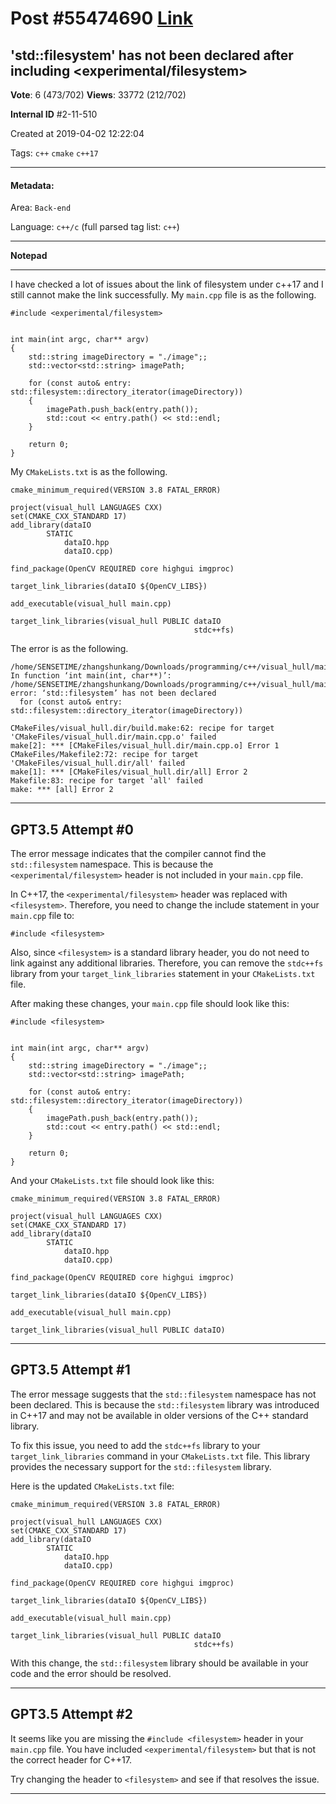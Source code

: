 
# Post \#55474690 [Link](https://stackoverflow.com/questions/55474690/)

## 'std::filesystem' has not been declared after including <experimental/filesystem>

**Vote**: 6 (473/702) **Views**: 33772 (212/702) 

**Internal ID** \#2-11-510

Created at 2019-04-02 12:22:04

Tags: `c++` `cmake` `c++17`

----------

#### Metadata:

Area: `Back-end`

Language: `c++/c` (full parsed tag list: `c++`)

----------

**Notepad**


----------

I have checked a lot of issues about the link of filesystem under c++17 and I still cannot make the link successfully. My `main.cpp` file is as the following.

```
#include <experimental/filesystem>


int main(int argc, char** argv)
{
    std::string imageDirectory = "./image";;
    std::vector<std::string> imagePath;

    for (const auto& entry: std::filesystem::directory_iterator(imageDirectory))
    {
        imagePath.push_back(entry.path());
        std::cout << entry.path() << std::endl;
    }

    return 0;
}
```


My `CMakeLists.txt` is as the following. 

```
cmake_minimum_required(VERSION 3.8 FATAL_ERROR)

project(visual_hull LANGUAGES CXX)
set(CMAKE_CXX_STANDARD 17)
add_library(dataIO
        STATIC
            dataIO.hpp
            dataIO.cpp)

find_package(OpenCV REQUIRED core highgui imgproc)

target_link_libraries(dataIO ${OpenCV_LIBS})

add_executable(visual_hull main.cpp)

target_link_libraries(visual_hull PUBLIC dataIO
                                         stdc++fs)
```


The error is as the following.

```
/home/SENSETIME/zhangshunkang/Downloads/programming/c++/visual_hull/main.cpp: In function ‘int main(int, char**)’:
/home/SENSETIME/zhangshunkang/Downloads/programming/c++/visual_hull/main.cpp:15:31: error: ‘std::filesystem’ has not been declared
  for (const auto& entry: std::filesystem::directory_iterator(imageDirectory))
                               ^
CMakeFiles/visual_hull.dir/build.make:62: recipe for target 'CMakeFiles/visual_hull.dir/main.cpp.o' failed
make[2]: *** [CMakeFiles/visual_hull.dir/main.cpp.o] Error 1
CMakeFiles/Makefile2:72: recipe for target 'CMakeFiles/visual_hull.dir/all' failed
make[1]: *** [CMakeFiles/visual_hull.dir/all] Error 2
Makefile:83: recipe for target 'all' failed
make: *** [all] Error 2
```



----------
        
## GPT3.5 Attempt \#0

The error message indicates that the compiler cannot find the `std::filesystem` namespace. This is because the `<experimental/filesystem>` header is not included in your `main.cpp` file.

In C++17, the `<experimental/filesystem>` header was replaced with `<filesystem>`. Therefore, you need to change the include statement in your `main.cpp` file to:

```
#include <filesystem>
```

Also, since `<filesystem>` is a standard library header, you do not need to link against any additional libraries. Therefore, you can remove the `stdc++fs` library from your `target_link_libraries` statement in your `CMakeLists.txt` file.

After making these changes, your `main.cpp` file should look like this:

```
#include <filesystem>


int main(int argc, char** argv)
{
    std::string imageDirectory = "./image";;
    std::vector<std::string> imagePath;

    for (const auto& entry: std::filesystem::directory_iterator(imageDirectory))
    {
        imagePath.push_back(entry.path());
        std::cout << entry.path() << std::endl;
    }

    return 0;
}
```

And your `CMakeLists.txt` file should look like this:

```
cmake_minimum_required(VERSION 3.8 FATAL_ERROR)

project(visual_hull LANGUAGES CXX)
set(CMAKE_CXX_STANDARD 17)
add_library(dataIO
        STATIC
            dataIO.hpp
            dataIO.cpp)

find_package(OpenCV REQUIRED core highgui imgproc)

target_link_libraries(dataIO ${OpenCV_LIBS})

add_executable(visual_hull main.cpp)

target_link_libraries(visual_hull PUBLIC dataIO)
```

--------

## GPT3.5 Attempt \#1

The error message suggests that the `std::filesystem` namespace has not been declared. This is because the `std::filesystem` library was introduced in C++17 and may not be available in older versions of the C++ standard library.

To fix this issue, you need to add the `stdc++fs` library to your `target_link_libraries` command in your `CMakeLists.txt` file. This library provides the necessary support for the `std::filesystem` library.

Here is the updated `CMakeLists.txt` file:

```
cmake_minimum_required(VERSION 3.8 FATAL_ERROR)

project(visual_hull LANGUAGES CXX)
set(CMAKE_CXX_STANDARD 17)
add_library(dataIO
        STATIC
            dataIO.hpp
            dataIO.cpp)

find_package(OpenCV REQUIRED core highgui imgproc)

target_link_libraries(dataIO ${OpenCV_LIBS})

add_executable(visual_hull main.cpp)

target_link_libraries(visual_hull PUBLIC dataIO
                                         stdc++fs)
```

With this change, the `std::filesystem` library should be available in your code and the error should be resolved.

--------

## GPT3.5 Attempt \#2

It seems like you are missing the `#include <filesystem>` header in your `main.cpp` file. You have included `<experimental/filesystem>` but that is not the correct header for C++17. 

Try changing the header to `<filesystem>` and see if that resolves the issue.

--------

